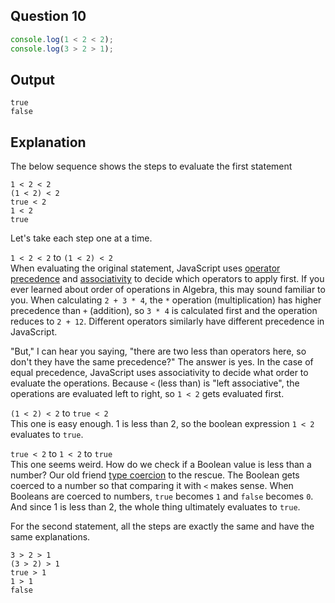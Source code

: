 ## Question 10
```js
console.log(1 < 2 < 2);
console.log(3 > 2 > 1);
```

## Output
```
true
false
```

## Explanation
The below sequence shows the steps to evaluate the first statement
```
1 < 2 < 2
(1 < 2) < 2
true < 2
1 < 2
true
```
Let's take each step one at a time.

`1 < 2 < 2` to `(1 < 2) < 2`  
When evaluating the original statement, JavaScript uses [operator precedence](https://developer.mozilla.org/en-US/docs/Web/JavaScript/Reference/Operators/Operator_Precedence) and [associativity](https://developer.mozilla.org/en-US/docs/Web/JavaScript/Reference/Operators/Operator_Precedence#Associativity) to decide which operators to apply first. If you ever learned about order of operations in Algebra, this may sound familiar to you. When calculating `2 + 3 * 4`, the `*` operation (multiplication) has higher precedence than `+` (addition), so `3 * 4` is calculated first and the operation reduces to `2 + 12`. Different operators similarly have different precedence in JavaScript. 

"But," I can hear you saying, "there are two less than operators here, so don't they have the same precedence?" The answer is yes. In the case of equal precedence, JavaScript uses associativity to decide what order to evaluate the operations. Because `<` (less than) is "left associative", the operations are evaluated left to right, so `1 < 2` gets evaluated first.

`(1 < 2) < 2` to `true < 2`  
This one is easy enough. 1 is less than 2, so the boolean expression `1 < 2` evaluates to `true`.

`true < 2` to `1 < 2` to `true`  
This one seems weird. How do we check if a Boolean value is less than a number? Our old friend [type coercion](https://developer.mozilla.org/en-US/docs/Glossary/Type_coercion) to the rescue. The Boolean gets coerced to a number so that comparing it with `<` makes sense. When Booleans are coerced to numbers, `true` becomes `1` and `false` becomes `0`. And since 1 is less than 2, the whole thing ultimately evaluates to `true`.

For the second statement, all the steps are exactly the same and have the same explanations.
```
3 > 2 > 1
(3 > 2) > 1
true > 1
1 > 1
false
```
